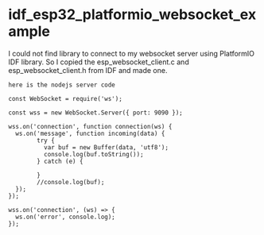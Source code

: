 # idf_esp32_platformio_websocket_example

I could not find library to connect to my websocket server using PlatformIO IDF library. So I copied the esp_websocket_client.c and esp_websocket_client.h from IDF and made one.

```
here is the nodejs server code

const WebSocket = require('ws');

const wss = new WebSocket.Server({ port: 9090 });

wss.on('connection', function connection(ws) {
  ws.on('message', function incoming(data) {
        try {
          var buf = new Buffer(data, 'utf8');
          console.log(buf.toString());
        } catch (e) {
          
        }
        //console.log(buf);
  });
});

wss.on('connection', (ws) => {
  ws.on('error', console.log);
});
```
